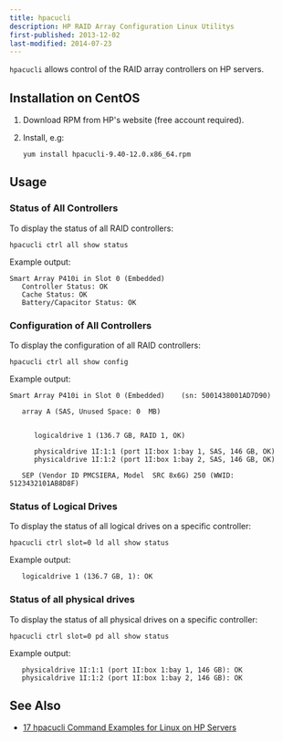 ```yaml
---
title: hpacucli
description: HP RAID Array Configuration Linux Utilitys
first-published: 2013-12-02
last-modified: 2014-07-23
---
```


`hpacucli` allows control of the RAID array controllers on HP servers.

Installation on CentOS
----------------------

1.  Download RPM from HP's website (free account required).
2.  Install, e.g:

        yum install hpacucli-9.40-12.0.x86_64.rpm

Usage
-----

### Status of All Controllers ###

To display the status of all RAID controllers:

    hpacucli ctrl all show status

Example output:

    Smart Array P410i in Slot 0 (Embedded)
       Controller Status: OK
       Cache Status: OK
       Battery/Capacitor Status: OK

### Configuration of All Controllers ###

To display the configuration of all RAID controllers:

    hpacucli ctrl all show config

Example output:

    Smart Array P410i in Slot 0 (Embedded)    (sn: 5001438001AD7D90)
     
       array A (SAS, Unused Space: 0  MB)
     
     
          logicaldrive 1 (136.7 GB, RAID 1, OK)
     
          physicaldrive 1I:1:1 (port 1I:box 1:bay 1, SAS, 146 GB, OK)
          physicaldrive 1I:1:2 (port 1I:box 1:bay 2, SAS, 146 GB, OK)
     
       SEP (Vendor ID PMCSIERA, Model  SRC 8x6G) 250 (WWID: 5123432101AB8D8F)

### Status of Logical Drives ###

To display the status of all logical drives on a specific controller:

    hpacucli ctrl slot=0 ld all show status

Example output:

       logicaldrive 1 (136.7 GB, 1): OK

### Status of all physical drives ###

To display the status of all physical drives on a specific controller:

    hpacucli ctrl slot=0 pd all show status

Example output:

       physicaldrive 1I:1:1 (port 1I:box 1:bay 1, 146 GB): OK
       physicaldrive 1I:1:2 (port 1I:box 1:bay 2, 146 GB): OK

See Also
--------

*   [17 hpacucli Command Examples for Linux on HP Servers](http://www.thegeekstuff.com/2014/07/hpacucli-examples/)
